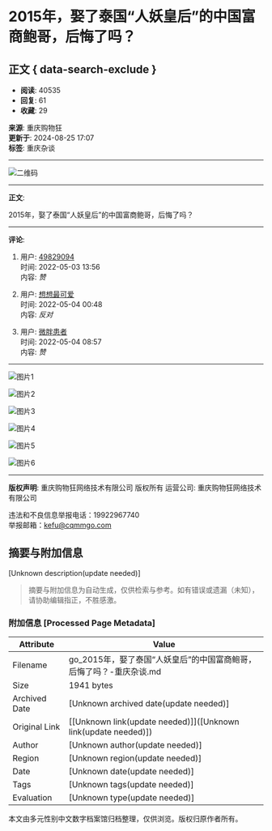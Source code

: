 # 2015年，娶了泰国“人妖皇后”的中国富商鲍哥，后悔了吗？

## 正文 { data-search-exclude }


- **阅读**: 40535
- **回复**: 61
- **收藏**: 29

**来源**: 重庆购物狂  
**更新于**: 2024-08-25 17:07  
**标签**: 重庆杂谈  

---

![二维码](//img2.citysbs.com/css/0.8.11.23/forum/default/images/m/cq_two-code.jpg)

---

**正文**:

2015年，娶了泰国“人妖皇后”的中国富商鲍哥，后悔了吗？

---

**评论**:

1. 用户: [49829094](//go.cqmmgo.com/user/profile-49829094-1.html)  
   时间: 2022-05-03 13:56  
   内容: _赞_
   
2. 用户: [想想最可爱](//go.cqmmgo.com/user/profile-37542121-1.html)  
   时间: 2022-05-04 00:48  
   内容: _反对_

3. 用户: [微胖患者](//go.cqmmgo.com/user/profile-48445020-1.html)  
   时间: 2022-05-04 08:57  
   内容: _赞_

---

![图片1](//att2.citysbs.com/chongqing/2022/05/03/13/middle_594x308-135644_v3_14461651557404981_26c8348dd1f873014cc08a633dce15fd.gif)

![图片2](//att2.citysbs.com/chongqing/2022/05/03/13/middle_1024x642-135711_v3_15661651557431477_25e78c0a9146c1696917480b951679c2.jpg)

![图片3](//att2.citysbs.com/chongqing/2022/05/03/13/middle_766x424-135736_v3_11871651557456258_7c3322e2b0c3c0890e52c88de2d016af.jpg)

![图片4](//att2.citysbs.com/chongqing/2022/05/03/14/middle_900x578-140010_v3_14351651557610944_89f2a509020e2cc7bebf88c63c21ab52.jpg)

![图片5](//att2.citysbs.com/chongqing/2022/05/03/14/middle_794x596-140035_v3_10551651557635762_5517aa80e0c98a79344fef989d4f3297.jpg)

![图片6](//att2.citysbs.com/chongqing/2022/05/03/14/middle_722x552-140108_v3_10521651557668769_64399550ea65fe73ca753e19ff552f6d.jpg)

--- 

**版权声明**: 重庆购物狂网络技术有限公司 版权所有 运营公司: 重庆购物狂网络技术有限公司  

违法和不良信息举报电话：19922967740  
举报邮箱：kefu@cqmmgo.com
<!-- tcd_original_link https://go.cqmmgo.com/forum-233-thread-173521651557341223-1-1.html -->


## 摘要与附加信息

<!-- tcd_abstract -->
[Unknown description(update needed)]
<!-- tcd_abstract_end -->

> 摘要与附加信息为自动生成，仅供检索与参考。如有错误或遗漏（未知），请协助编辑指正，不胜感激。

### 附加信息 [Processed Page Metadata]

| Attribute       | Value                                  |
|-----------------|----------------------------------------|
| Filename        | go_2015年，娶了泰国“人妖皇后”的中国富商鲍哥，后悔了吗？-重庆杂谈.md                             |
| Size            | 1941 bytes                           |
| Archived Date   | [Unknown archived date(update needed)]                             |
| Original Link   | [[Unknown link(update needed)]]([Unknown link(update needed)])                       |
| Author          | [Unknown author(update needed)]                               |
| Region          | [Unknown region(update needed)]                               |
| Date            | [Unknown date(update needed)]                                 |
| Tags            | [Unknown tags(update needed)]                                 |
| Evaluation            | [Unknown type(update needed)]                                 |
<!-- tcd_table_end -->

本文由多元性别中文数字档案馆归档整理，仅供浏览。版权归原作者所有。

